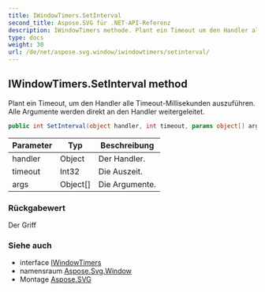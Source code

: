 ```yaml
---
title: IWindowTimers.SetInterval
second_title: Aspose.SVG für .NET-API-Referenz
description: IWindowTimers methode. Plant ein Timeout um den Handler alle TimeoutMillisekunden auszuführen. Alle Argumente werden direkt an den Handler weitergeleitet.
type: docs
weight: 30
url: /de/net/aspose.svg.window/iwindowtimers/setinterval/
---
```

## IWindowTimers.SetInterval method

Plant ein Timeout, um den Handler alle Timeout-Millisekunden auszuführen. Alle Argumente werden direkt an den Handler weitergeleitet.

```csharp
public int SetInterval(object handler, int timeout, params object[] args)
```

| Parameter | Typ | Beschreibung |
| --- | --- | --- |
| handler | Object | Der Handler. |
| timeout | Int32 | Die Auszeit. |
| args | Object[] | Die Argumente. |

### Rückgabewert

Der Griff

### Siehe auch

* interface [IWindowTimers](../)
* namensraum [Aspose.Svg.Window](../../iwindowtimers/)
* Montage [Aspose.SVG](../../../)


